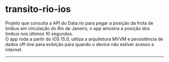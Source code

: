 # transito-rio-ios
Projeto que consulta a API do Data.rio para pegar a posição da frota de ônibus em circulação do Rio de Janeiro, o app amostra a posição dos ônibus nos últimos 10 segundos.
<br>
O app roda a partir do iOS 15.0, utiliza a arquitetura MVVM e persistência de dados off-line para exibição para quando o device não estiver acesso a internet.

<hr>
